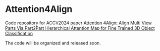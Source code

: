 # Attention4Align
Code repository for ACCV2024 paper [Attention 4Align: Align Multi View Parts Via Part2Part Hierarchical Attention Map for Fine Trained 3D Object Classification](https://openaccess.thecvf.com/content/ACCV2024/papers/Zhang_Attention4Align_Align_Multi-View_Parts_Via_Part2Part_Hierarchical_Attention_Maps_for_ACCV_2024_paper.pdf) 

The code will be organized and released soon.
